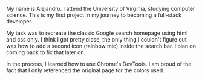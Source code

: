 My name is Alejandro. I attend the University of Virginia, studying computer science. This is my first project in my journey to becoming a full-stack developer. 

My task was to recreate the classic Google search homepage using html and css only. I think I got pretty close, the only thing I couldn't figure out was how to add a second icon (rainbow mic) inside the search bar. I plan on coming back to fix that later on. 

In the process, I learned how to use Chrome's DevTools. I am proud of the fact that I only referenced the original page for the colors used. 
